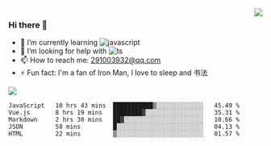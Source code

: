 <img align='right' src='https://github-readme-stats.vercel.app/api?username=niaogege&show_icons=true&theme=radical'/>

### Hi there 👋

- 🌱 I’m currently learning ![javascript](https://img.shields.io/badge/javacript-learn-orange)
- 🤔 I’m looking for help with ![ts](https://img.shields.io/badge/ts-learn-yellow)
- 📫 How to reach me: 291003932@qq.com
- ⚡ Fun fact:  I'm a fan of Iron Man, I love to sleep and 书法

![](https://github-readme-stats.vercel.app/api/top-langs/?username=niaogege&layout=compact)

<!--START_SECTION:waka-->
```text
JavaScript   10 hrs 43 mins  ███████████▒░░░░░░░░░░░░░   45.49 % 
Vue.js       8 hrs 19 mins   ████████▓░░░░░░░░░░░░░░░░   35.31 % 
Markdown     2 hrs 30 mins   ██▓░░░░░░░░░░░░░░░░░░░░░░   10.66 % 
JSON         58 mins         █░░░░░░░░░░░░░░░░░░░░░░░░   04.13 % 
HTML         22 mins         ▒░░░░░░░░░░░░░░░░░░░░░░░░   01.57 % 
```
<!--END_SECTION:waka-->

